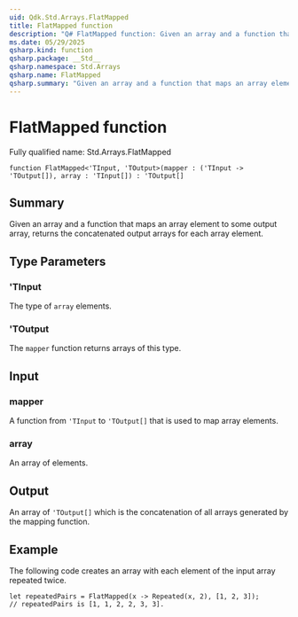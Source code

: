 ```yaml
---
uid: Qdk.Std.Arrays.FlatMapped
title: FlatMapped function
description: "Q# FlatMapped function: Given an array and a function that maps an array element to some output array, returns the concatenated output arrays for each array element."
ms.date: 05/29/2025
qsharp.kind: function
qsharp.package: __Std__
qsharp.namespace: Std.Arrays
qsharp.name: FlatMapped
qsharp.summary: "Given an array and a function that maps an array element to some output array, returns the concatenated output arrays for each array element."
---
```


# FlatMapped function

Fully qualified name: Std.Arrays.FlatMapped

```qsharp
function FlatMapped<'TInput, 'TOutput>(mapper : ('TInput -> 'TOutput[]), array : 'TInput[]) : 'TOutput[]
```

## Summary
Given an array and a function that maps an array element to some output
array, returns the concatenated output arrays for each array element.

## Type Parameters
### 'TInput
The type of `array` elements.
### 'TOutput
The `mapper` function returns arrays of this type.

## Input
### mapper
A function from `'TInput` to `'TOutput[]` that is used to map array elements.
### array
An array of elements.

## Output
An array of `'TOutput[]` which is the concatenation of all arrays generated by
the mapping function.

## Example
The following code creates an array with each element of the input array repeated twice.
```qsharp
let repeatedPairs = FlatMapped(x -> Repeated(x, 2), [1, 2, 3]);
// repeatedPairs is [1, 1, 2, 2, 3, 3].
```
